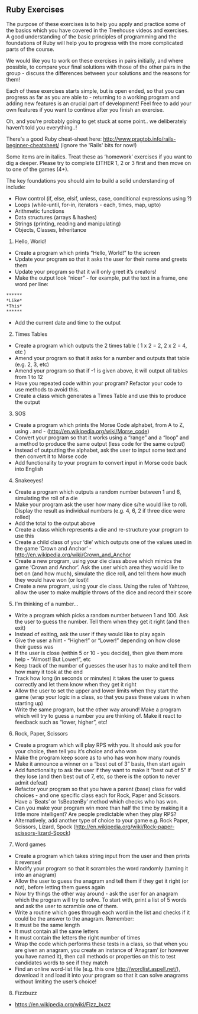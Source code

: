 ## Ruby Exercises

The purpose of these exercises is to help you apply and practice some of the basics which you have covered in the Treehouse videos and exercises. A good understanding of the basic principles of programming and the foundations of Ruby will help you to progress with the more complicated parts of the course.

We would like you to work on these exercises in pairs initially, and where possible, to compare your final solutions with those of the other pairs in the group - discuss the differences between your solutions and the reasons for them!

Each of these exercises starts simple, but is open ended, so that you can progress as far as you are able to - returning to a working program and adding new features is an crucial part of development! Feel free to add your own features if you want to continue after you finish an exercise.

Oh, and you’re probably going to get stuck at some point.. we deliberately haven’t told you everything..!

There's a good Ruby cheat-sheet here: http://www.pragtob.info/rails-beginner-cheatsheet/ (ignore the 'Rails' bits for now!)

Some items are in italics. Treat these as ‘homework’ exercises if you want to dig a deeper. Please try to complete EITHER 1, 2 or 3 first and then move on to one of the games (4+).

The key foundations you should aim to build a solid understanding of include:

* Flow control (if, else, elsif, unless, case, conditional expressions using ?)
* Loops (while-until, for-in, iterators - each, times, map, upto)
* Arithmetic functions
* Data structures (arrays & hashes)
* Strings (printing, reading and manipulating)
* Objects, Classes, Inheritance


1. Hello, World!
  * Create a program which prints “Hello, World!” to the screen
  * Update your program so that it asks the user for their name and greets them
  * Update your program so that it will only greet it’s creators!
  * Make the output look “nicer” - for example, put the text in a frame, one word per line:
  ```bash
  ******
  *Like*
  *This*
  ******
  ```
  * Add the current date and time to the output

2. Times Tables
  * Create a program which outputs the 2 times table ( 1 x 2 = 2, 2 x 2 = 4, etc )
  * Amend your program so that it asks for a number and outputs that table (e.g. 2, 3, etc)
  * Amend your program so that if -1 is given above, it will output all tables from 1 to 12
  * Have you repeated code within your program? Refactor your code to use methods to avoid this.
  * Create a class which generates a Times Table and use this to produce the output

3. SOS
  * Create a program which prints the Morse Code alphabet, from A to Z, using . and - (http://en.wikipedia.org/wiki/Morse_code)
  * Convert your program so that it works using a “range” and a “loop” and a method to produce the same output (less code for the same output)
  * Instead of outputting the alphabet, ask the user to input some text and then convert it to Morse code
  * Add functionality to your program to convert input in Morse code back into English

4. Snakeeyes!
  * Create a program which outputs a random number between 1 and 6, simulating the roll of a die
  * Make your program ask the user how many dice s/he would like to roll. Display the result as individual numbers (e.g. 4, 6, 2 if three dice were rolled)
  * Add the total to the output above
  * Create a class which represents a die and re-structure your program to use this
  * Create a child class of your ‘die’ which outputs one of the values used in the game ‘Crown and Anchor’ - http://en.wikipedia.org/wiki/Crown_and_Anchor
  * Create a new program, using your die class above which mimics the game ‘Crown and Anchor’. Ask the user which area they would like to bet on (and how much), simulate the dice roll, and tell them how much they would have won (or lost)!
  * Create a new program, using your die class. Using the rules of Yahtzee, allow the user to make multiple throws of the dice and record their score

5. I’m thinking of a number…
  * Write a program which picks a random number between 1 and 100. Ask the user to guess the number. Tell them when they get it right (and then exit)
  * Instead of exiting, ask the user if they would like to play again
  * Give the user a hint - “Higher!” or “Lower!” depending on how close their guess was
  * If the user is close (within 5 or 10 - you decide), then give them more help - “Almost! But Lower!”, etc
  * Keep track of the number of guesses the user has to make and tell them how many it took at the end
  * Track how long (in seconds or minutes) it takes the user to guess correctly and let them know when they get it right
  * Allow the user to set the upper and lower limits when they start the game (wrap your logic in a class, so that you pass these values in when starting up)
  * Write the same program, but the other way around! Make a program which will try to guess a number you are thinking of. Make it react to feedback such as “lower, higher”, etc!

6. Rock, Paper, Scissors
  * Create a program which will play RPS with you. It should ask you for your choice, then tell you it’s choice and who won
  * Make the program keep score as to who has won how many rounds
  * Make it announce a winner on a “best out of 3” basis, then start again
  * Add functionality to ask the user if they want to make it “best out of 5” if they lose (and then best out of 7, etc, so there is the option to never admit defeat)
  * Refactor your program so that you have a parent (base) class for valid choices - and one specific class each for Rock, Paper and Scissors. Have a ‘Beats’ or ‘IsBeatenBy’ method which checks who has won.
  * Can you make your program win more than half the time by making it a little more intelligent? Are people predictable when they play RPS?
  * Alternatively, add another type of choice to your game e.g. Rock Paper, Scissors, Lizard, Spock (http://en.wikipedia.org/wiki/Rock-paper-scissors-lizard-Spock)

7. Word games
  * Create a program which takes string input from the user and then prints it reversed
  * Modify your program so that it scrambles the word randomly (turning it into an anagram)
  * Allow the user to guess the anagram and tell them if they get it right (or not), before letting them guess again
  * Now try things the other way around - ask the user for an anagram which the program will try to solve. To start with, print a list of 5 words and ask the user to scramble one of them.
  * Write a routine which goes through each word in the list and checks if it could be the answer to the anagram. Remember:
  * It must be the same length
  * It must contain all the same letters
  * It must contain the letters the right number of times
  * Wrap the code which performs these tests in a class, so that when you are given an anagram, you create an instance of ‘Anagram’ (or however you have named it), then call methods or properties on this to test candidates words to see if they match
  * Find an online word-list file (e.g. this one http://wordlist.aspell.net/), download it and load it into your program so that it can solve anagrams without limiting the user’s choice!

  8. Fizzbuzz
  * https://en.wikipedia.org/wiki/Fizz_buzz

